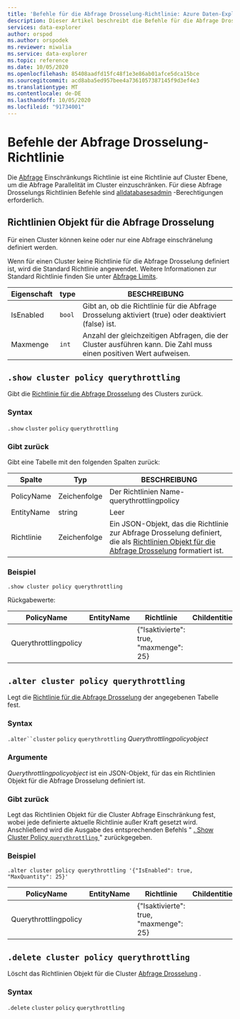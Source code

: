 ```yaml
---
title: 'Befehle für die Abfrage Drosselung-Richtlinie: Azure Daten-Explorer'
description: Dieser Artikel beschreibt die Befehle für die Abfrage Drosselung-Richtlinie in Azure Daten-Explorer
services: data-explorer
author: orspod
ms.author: orspodek
ms.reviewer: miwalia
ms.service: data-explorer
ms.topic: reference
ms.date: 10/05/2020
ms.openlocfilehash: 85408aadfd15fc48f1e3e86ab01afce5dca15bce
ms.sourcegitcommit: acd8aba5ed957bee4a7361057387145f9d3ef4e3
ms.translationtype: MT
ms.contentlocale: de-DE
ms.lasthandoff: 10/05/2020
ms.locfileid: "91734001"
---
```

# <a name="query-throttling-policy-commands"></a>Befehle der Abfrage Drosselung-Richtlinie

Die [Abfrage](query-throttling-policy.md) Einschränkungs Richtlinie ist eine Richtlinie auf Cluster Ebene, um die Abfrage Parallelität im Cluster einzuschränken. Für diese Abfrage Drosselungs Richtlinien Befehle sind [alldatabasesadmin](../management/access-control/role-based-authorization.md) -Berechtigungen erforderlich.

## <a name="query-throttling-policy-object"></a>Richtlinien Objekt für die Abfrage Drosselung

Für einen Cluster können keine oder nur eine Abfrage einschränelung definiert werden.

Wenn für einen Cluster keine Richtlinie für die Abfrage Drosselung definiert ist, wird die Standard Richtlinie angewendet. Weitere Informationen zur Standard Richtlinie finden Sie unter [Abfrage Limits](../concepts/querylimits.md).

|Eigenschaft  |type    |BESCHREIBUNG                                                       |
|----------|--------|------------------------------------------------------------------|
|IsEnabled |`bool`  |Gibt an, ob die Richtlinie für die Abfrage Drosselung aktiviert (true) oder deaktiviert (false) ist.     |
|Maxmenge|`int`|Anzahl der gleichzeitigen Abfragen, die der Cluster ausführen kann. Die Zahl muss einen positiven Wert aufweisen. |

## `.show cluster policy querythrottling`

Gibt die [Richtlinie für die Abfrage Drosselung](query-throttling-policy.md) des Clusters zurück.

### <a name="syntax"></a>Syntax

`.show` `cluster` `policy` `querythrottling`

### <a name="returns"></a>Gibt zurück

Gibt eine Tabelle mit den folgenden Spalten zurück:

|Spalte    |Typ    |BESCHREIBUNG
|---|---|---
|PolicyName| Zeichenfolge |Der Richtlinien Name-querythrottlingpolicy
|EntityName| string |Leer
|Richtlinie    | Zeichenfolge |Ein JSON-Objekt, das die Richtlinie zur Abfrage Drosselung definiert, die als [Richtlinien Objekt für die Abfrage Drosselung](#query-throttling-policy-object) formatiert ist.

### <a name="example"></a>Beispiel

<!-- csl -->
```
.show cluster policy querythrottling 
```

Rückgabewerte:

|PolicyName|EntityName|Richtlinie|Childentities|EntityType|
|---|---|---|---|---|
|Querythrottlingpolicy||{"Isaktivierte": true, "maxmenge": 25}

## `.alter cluster policy querythrottling`

Legt die [Richtlinie für die Abfrage Drosselung](query-throttling-policy.md) der angegebenen Tabelle fest. 

### <a name="syntax"></a>Syntax

`.alter``cluster` `policy` `querythrottling` *Querythrottlingpolicyobject*

### <a name="arguments"></a>Argumente

*Querythrottlingpolicyobject* ist ein JSON-Objekt, für das ein Richtlinien Objekt für die Abfrage Drosselung definiert ist.

### <a name="returns"></a>Gibt zurück

Legt das Richtlinien Objekt für die Cluster Abfrage Einschränkung fest, wobei jede definierte aktuelle Richtlinie außer Kraft gesetzt wird. Anschließend wird die Ausgabe des entsprechenden Befehls " [. Show Cluster Policy `querythrottling` ](#show-cluster-policy-querythrottling) " zurückgegeben.

### <a name="example"></a>Beispiel

<!-- csl -->
```
.alter cluster policy querythrottling '{"IsEnabled": true, "MaxQuantity": 25}'
```

|PolicyName|EntityName|Richtlinie|Childentities|EntityType|
|---|---|---|---|---|
|Querythrottlingpolicy||{"Isaktivierte": true, "maxmenge": 25}

## `.delete cluster policy querythrottling`

Löscht das Richtlinien Objekt für die Cluster [Abfrage Drosselung](query-throttling-policy.md) .

### <a name="syntax"></a>Syntax

`.delete` `cluster` `policy` `querythrottling`
